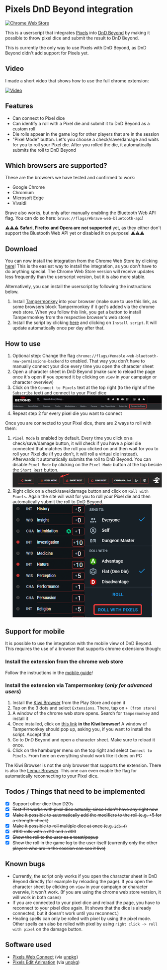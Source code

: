 # Pixels DnD Beyond integration
[![Chrome Web Store](https://developer.chrome.com/static/docs/webstore/branding/image/206x58-chrome-web-bcb82d15b2486.png)](https://chromewebstore.google.com/detail/pixels-dndbeyond-integrat/dldknofeibljjommedjjegffjlemgack)

This is a userscript that integrates [Pixels](https://gamewithpixels.com/) into [DnD Beyond](https://www.dndbeyond.com/) by making it possible to throw pixel dice and submit the result to DnD Beyond.

This is currently the only way to use Pixels with DnD Beyond, as DnD Beyond didn't add support for Pixels yet.

## Video
I made a short video that shows how to use the full chrome extension:

[![Video](https://img.youtube.com/vi/BD9HNk6Net8/0.jpg)](https://www.youtube.com/watch?v=BD9HNk6Net8)

## Features
- Can connect to Pixel dice
- Can identify a roll with a Pixel die and submit it to DnD Beyond as a custom roll
- Die rolls appear in the game log for other players that are in the session
- "Pixel Mode" button. Let's you choose a check/save/damage and waits for you to roll your Pixel die. After you rolled the die, it automatically submits the roll to DnD Beyond

## Which browsers are supported?
These are the browsers we have tested and confirmed to work:
- Google Chrome
- Chromium
- Microsoft Edge
- Vivaldi

Brave also works, but only after manually enabling the Bluetooth Web API flag. You can do so here: `brave://flags/#brave-web-bluetooth-api`!

⚠️⚠️⚠️ **Safari, Firefox and Opera are not supported** yet, as they either don't support the Bluetooth Web API yet or disabled it on purpose! ⚠️⚠️⚠️

## Download
You can now install the integration from the Chrome Web Store by clicking [here](https://chromewebstore.google.com/detail/pixels-dndbeyond-integrat/dldknofeibljjommedjjegffjlemgack)! This is the easiest way to install the integration, as you don't have to do anything special. The Chrome Web Store version will receive updates less frequently than the userscript version, but it is also more stable.

Alternatively, you can install the userscript by following the instructions below.
1. Install [Tampermonkey](https://www.tampermonkey.net/) into your browser (make sure to use this link, as some browsers block Tampermonkey if it get's added via the chrome web store. When you follow this link, you get a button to install Tampermonkey from the respective browser's web store)
2. Install the script by clicking [here](https://github.com/carrierfry/pixels-dndbeyond-userscript/raw/main/pixels-dndbeyond.user.js) and clicking on `Install script`. It will update automatically once per day after that.

## How to use

1. Optional step: Change the flag `chrome://flags/#enable-web-bluetooth-new-permissions-backend` to enabled. That way you don't have to manually connect your dice every time you open the character sheet
2. Open a character sheet in DnD Beyond (make sure to reload the page once it's open if you opened it by clicking on `view` in your campaign or character overview)
3. Click on the `Connect to Pixels` text at the top right (to the right of the `Subscribe` text) and connect to your Pixel dice
![connect to pixels image](documentation/img/connect_to_pixels.png)
4. Repeat step 2 for every pixel die you want to connect

Once you are connected to your Pixel dice, there are 2 ways to roll with them:
1. `Pixel Mode` is enabled by default. Every time you click on a check/save/damage button, it will check if you have a pixel die connected that matches the roll you clicked on and then wait for you to roll your Pixel die (if you don't, it will roll a virtual die instead). Afterwards it automatically submits the roll to DnD Beyond. You can disable `Pixel Mode` by clicking on the `Pixel Mode` button at the top beside the `Short Rest` button.
![pixel mode button](documentation/img/pixel_mode_button.png)
2. Right click on a check/save/damage button and click on `Roll with Pixels`. Again the site will wait for you to roll your Pixel die and then automatically submit the roll to DnD Beyond.
![roll with pixels button](documentation/img/roll_with_pixels_button.png)

## Support for mobile
It is possible to use the integration with the mobile view of DnD Beyond. This requires the use of a browser that supports chrome extensions though:

### Install the extension from the chrome web store

Follow the instructions in the [mobile guide](guides\mobile.md)!
### Install the extension via Tampermonkey (***only for advanced users***)

1. Install the [Kiwi Browser](https://play.google.com/store/apps/details?id=com.kiwibrowser.browser) from the Play Store and open it
2. Tap on the 3 dots and select `Extensions`. There, tap on `+ (from store)`
3. A window of the chrome web store opens. Search for `Tampermonkey` and install it
4. Once installed, click on [this link](https://github.com/carrierfry/pixels-dndbeyond-userscript/raw/main/pixels-dndbeyond.user.js) **in the Kiwi browser**! A window of Tampermonkey should pop up, asking you, if you want to install the script. Accept that
5. Go to DnD Beyond and open a character sheet. Make sure to reload it once.
6. Click on the hamburger menu on the top right and select `Connect to Pixels`. From here on everything should work like it does on PC

The Kiwi Browser is not the only browser that supports the extension. There is also the [Lemur Browser](https://play.google.com/store/apps/details?id=com.lemurbrowser.exts). This one can even enable the flag for automatically reconnecting to your Pixel dice.

## Todos / Things that need to be implemented
- [x] ~~Support other dice than D20s~~
- [x] ~~Test if it works with pixel dice actually, since I don't have any right now~~
- [x] ~~Make it possible to automatically add the modifiers to the roll (e.g. +5 for a strength check)~~
- [x] ~~Make it possible to roll multiple dice at once (e.g. `2d6+4`)~~
- [x] ~~d100 rolls with a d10 and a d00~~
- [x] ~~Show the roll to the user as a toast/popup~~
- [x] ~~Show the roll in the game log to the user itself (currently only the other players who are in the session can see it live)~~

## Known bugs
- Currently, the script only works if you open the character sheet in DnD Beyond directly (for example by reloading the page). If you open the character sheet by clicking on `view` in your campaign or character overwie, it won't work. (If you are using the chrome web store version, it will work in both cases)
- If you are connected to your pixel dice and reload the page, you have to reconnect to your pixel dice again. (It shows that the dice is already connected, but it doesn't work until you reconnect.)
- Healing spells can only be rolled with pixel by using the pixel mode. Other spells can also be rolled with pixel by using `right click -> roll with pixel` on the damage button.

## Software used
- [Pixels Web Connect](https://github.com/GameWithPixels/pixels-js/tree/main/packages/pixels-web-connect) (via [unpkg](https://unpkg.com/))
- [Pixels Edit Animation](https://github.com/GameWithPixels/pixels-js/tree/main/packages/pixels-edit-animation) (via [unpkg](https://unpkg.com/))